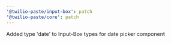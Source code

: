 ```yaml
---
'@twilio-paste/input-box': patch
'@twilio-paste/core': patch
---
```


Added type 'date' to Input-Box types for date picker component
